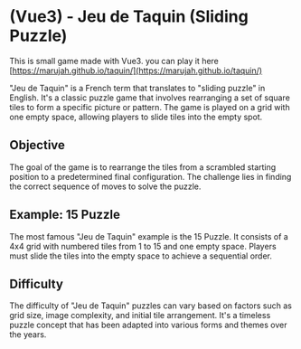 # (Vue3) - Jeu de Taquin (Sliding Puzzle)

This is small game made with Vue3. you can play it here [https://marujah.github.io/taquin/](https://marujah.github.io/taquin/)

"Jeu de Taquin" is a French term that translates to "sliding puzzle" in English. It's a classic puzzle game that involves rearranging a set of square tiles to form a specific picture or pattern. The game is played on a grid with one empty space, allowing players to slide tiles into the empty spot.

## Objective

The goal of the game is to rearrange the tiles from a scrambled starting position to a predetermined final configuration. The challenge lies in finding the correct sequence of moves to solve the puzzle.

## Example: 15 Puzzle

The most famous "Jeu de Taquin" example is the 15 Puzzle. It consists of a 4x4 grid with numbered tiles from 1 to 15 and one empty space. Players must slide the tiles into the empty space to achieve a sequential order.

## Difficulty

The difficulty of "Jeu de Taquin" puzzles can vary based on factors such as grid size, image complexity, and initial tile arrangement. It's a timeless puzzle concept that has been adapted into various forms and themes over the years.


